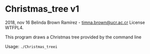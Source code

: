 # Christmas_tree v1

2018, nov 16
Belinda Brown Ramírez - timna.brown@ucr.ac.cr
License WTFPL4.


This program draws a Christmas tree provided by the command line

Usage: `./Christmas_treei `
